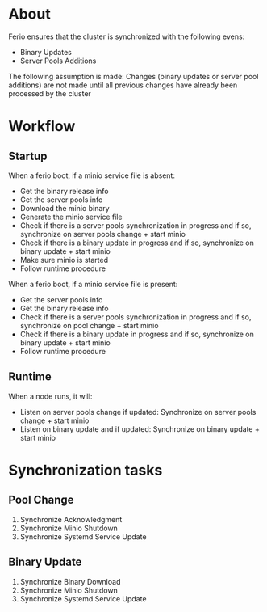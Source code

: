 # About

Ferio ensures that the cluster is synchronized with the following evens:
- Binary Updates
- Server Pools Additions

The following assumption is made: Changes (binary updates or server pool additions) are not made until all previous changes have already been processed by the cluster

# Workflow

## Startup

When a ferio boot, if a minio service file is absent:
- Get the binary release info
- Get the server pools info
- Download the minio binary
- Generate the minio service file
- Check if there is a server pools synchronization in progress and if so, synchronize on server pools change + start minio
- Check if there is a binary update in progress and if so, synchronize on binary update + start minio
- Make sure minio is started
- Follow runtime procedure

When a ferio boot, if a minio service file is present:
- Get the server pools info
- Get the binary release info
- Check if there is a server pools synchronization in progress and if so, synchronize on pool change + start minio
- Check if there is a binary update in progress and if so, synchronize on binary update + start minio
- Follow runtime procedure

## Runtime

When a node runs, it will:
- Listen on server pools change if updated: Synchronize on server pools change + start minio
- Listen on binary update and if updated: Synchronize on binary update + start minio

# Synchronization tasks

## Pool Change

1. Synchronize Acknowledgment
2. Synchronize Minio Shutdown
3. Synchronize Systemd Service Update

## Binary Update

1. Synchronize Binary Download
2. Synchronize Minio Shutdown
3. Synchronize Systemd Service Update